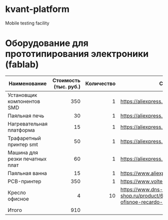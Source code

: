 # kvant-platform
Mobile testing facility

# Оборудование для прототипирования электроники (fablab)

| Наименование | Стоимость (тыс. руб.) | Количество | Ссылка на образец |
| ------------ | ---------------------:| ----------:| ----------------- |
| Установщик компонентов SMD | 350 | 1 | https://aliexpress.ru/item/33023447774.html |
| Паяльная печь | 30 | 1 | https://aliexpress.ru/item/33038668931.html |
| Нагревательная платформа | 15 | 1 | https://aliexpress.ru/item/32961474325.html |
| Трафаретный принтер smt | 50 | 1 | https://aliexpress.ru/item/32834553327.html |
| Mашина для резки печатных плат| 60 | 1 | https://aliexpress.ru/item/33009090193.html |
| Паяльная ванна | 15 | 1 | https://www.aliexpress.com/item/33008694662.html |
| PCB-принтер | 350 | 1 | https://www.voltera.io/store/v-one |
| Кресло офисное | 4 | 10 | https://www.dns-shop.ru/product/6137f29323f83330/kreslo-ofisnoe-recardo-smart-60-cernyj/ |
| Итого | 910 | 

